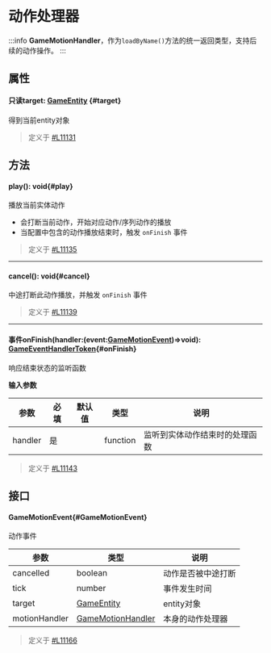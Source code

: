 <script setup>
import '/style.css'
</script>
# 动作处理器

:::info
**GameMotionHandler**，作为`loadByName()`方法的统一返回类型，支持后续的动作操作。 
:::


## 属性

#### <font id="API" /><font id="ReadOnly">只读</font>target<font id="Type">: [GameEntity](/GameEntity/) </font>{#target}


得到当前entity对象

> 定义于 [#L11131](https://github.com/box3lab/arena_dts/blob/main/GameAPI.d.ts#L11131)

## 方法

#### <font id="API" />play()<font id="Type">:  void</font>{#play}
播放当前实体动作   

- 会打断当前动作，开始对应动作/序列动作的播放
- 当配置中包含的动作播放结束时，触发 `onFinish` 事件 

> 定义于 [#L11135](https://github.com/box3lab/arena_dts/blob/main/GameAPI.d.ts#L11135)
---


#### <font id="API" />cancel()<font id="Type">:  void</font>{#cancel}
中途打断此动作播放，并触发 `onFinish` 事件  

> 定义于 [#L11139](https://github.com/box3lab/arena_dts/blob/main/GameAPI.d.ts#L11139)
---


#### <font id="API" /><font id="Event">事件</font>onFinish(<font id="Type">handler:(event:[GameMotionEvent](./handler#GameMotionEvent))=>void</font>)<font id="Type">: [GameEventHandlerToken](/GameEventHandlerToken/)</font>{#onFinish}
响应结束状态的监听函数 

**输入参数**

| **参数** | **必填** | **默认值** | **类型** | **说明** |
| --- | --- | --- | --- | --- |
| handler | 是 | | function | 监听到实体动作结束时的处理函数 |


> 定义于 [#L11143](https://github.com/box3lab/arena_dts/blob/main/GameAPI.d.ts#L11143)

## 接口

#### <font id="API" />GameMotionEvent{#GameMotionEvent}
动作事件

| **参数** | **类型** | **说明** |
| --- | --- | --- |
| cancelled | boolean | 动作是否被中途打断 |
| tick | number | 事件发生时间 |
| target | [GameEntity](/GameEntity/) | entity对象 |
| motionHandler | [GameMotionHandler](./handler) | 本身的动作处理器 |

> 定义于 [#L11166](https://github.com/box3lab/arena_dts/blob/main/GameAPI.d.ts#L11166)
